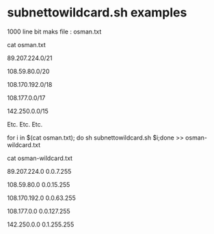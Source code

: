 subnettowildcard.sh examples
============================

1000 line bit maks file : osman.txt

cat osman.txt

89.207.224.0/21

108.59.80.0/20

108.170.192.0/18

108.177.0.0/17

142.250.0.0/15

Etc. Etc. Etc.


for i in $(cat osman.txt); do sh subnettowildcard.sh  $i;done >> osman-wildcard.txt

cat osman-wildcard.txt

89.207.224.0 0.0.7.255

108.59.80.0 0.0.15.255

108.170.192.0 0.0.63.255

108.177.0.0 0.0.127.255

142.250.0.0 0.1.255.255



